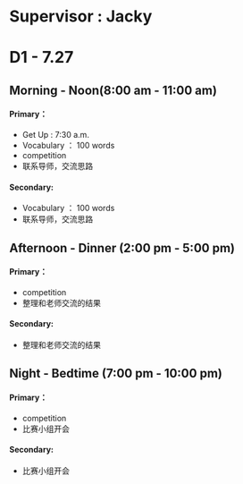 # **Supervisor : Jacky**

# D1 - 7.27
## Morning - Noon(8:00 am - 11:00 am)
#### Primary：
- Get Up : 7:30 a.m.
- Vocabulary ： 100 words
- competition
- 联系导师，交流思路
#### Secondary:
- Vocabulary ： 100 words
- 联系导师，交流思路

## Afternoon - Dinner (2:00 pm - 5:00 pm)
#### Primary：
- competition
- 整理和老师交流的结果
#### Secondary:
- 整理和老师交流的结果

## Night - Bedtime (7:00 pm - 10:00 pm)
#### Primary：
- competition
- 比赛小组开会
#### Secondary:
- 比赛小组开会


